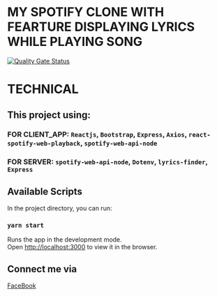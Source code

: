 # MY SPOTIFY CLONE WITH FEARTURE DISPLAYING LYRICS WHILE PLAYING SONG
[![Quality Gate Status](https://sonarcloud.io/api/project_badges/measure?project=RedKAa_my-spotify&metric=alert_status)](https://sonarcloud.io/dashboard?id=RedKAa_my-spotify)

# TECHNICAL
## This project using: 
### FOR CLIENT_APP: `Reactjs`, `Bootstrap`, `Express`, `Axios`, `react-spotify-web-playback`, `spotify-web-api-node`
### FOR SERVER: `spotify-web-api-node`, `Dotenv`, `lyrics-finder`, `Express`


## Available Scripts

In the project directory, you can run:

### `yarn start`

Runs the app in the development mode.\
Open [http://localhost:3000](http://localhost:3000) to view it in the browser.


## Connect me via
[FaceBook](https://facebook.com/nth777)



